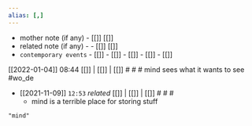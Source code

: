```yaml
---
alias: [,]
---
```

- mother note (if any)		- [[]] [[]]
- related note (if any) -		- [[]] [[]]
- `contemporary events`	- [[]]	- [[]]	- [[]]	- [[]]	- [[]]

[[2022-01-04]] 08:44 [[]] | [[]] | [[]] # # #
mind sees what it wants to see #wo_de 
- [[2021-11-09]]  `12:53` _related_ [[]] | [[]] | [[]] # # #
	- mind is a terrible place for storing stuff

```query
"mind"
```